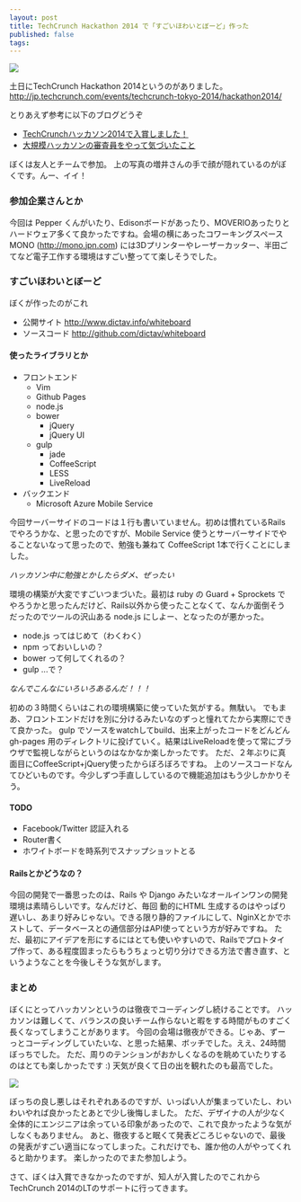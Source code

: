 ```yaml
---
layout: post
title: TechCrunch Hackathon 2014 で「すごいほわいとぼーど」作った
published: false
tags:
---
```


![](https://pbs.twimg.com/media/B2rwSUHCAAA4bSd.jpg)

土日にTechCrunch Hackathon 2014というのがありました。
http://jp.techcrunch.com/events/techcrunch-tokyo-2014/hackathon2014/

とりあえず参考に以下のブログどうぞ

* [TechCrunchハッカソン2014で入賞しました！](http://d.hatena.ne.jp/shu223/20141117/1416186636)
* [大規模ハッカソンの審査員をやって気づいたこと](http://kenshinfujiwara.com/ja/2014/11/techcrunch-tokyo-2014-hackathon/)


ぼくは友人とチームで参加。
上の写真の増井さんの手で顔が隠れているのがぼくです。んー、イイ！

### 参加企業さんとか
今回は Pepper くんがいたり、Edisonボードがあったり、MOVERIOあったりとハードウェア多くて良かったですね。会場の横にあったコワーキングスペースMONO (http://mono.jpn.com) には3Dプリンターやレーザーカッター、半田ごてなど電子工作する環境はすごい整ってて楽しそうでした。

### すごいほわいとぼーど
ぼくが作ったのがこれ

* 公開サイト http://www.dictav.info/whiteboard
* ソースコード http://github.com/dictav/whiteboard

#### 使ったライブラリとか

* フロントエンド
  * Vim
  * Github Pages
  * node.js
  * bower
    * jQuery
    * jQuery UI
  * gulp
    * jade
    * CoffeeScript
    * LESS
    * LiveReload
* バックエンド
  * Microsoft Azure Mobile Service

今回サーバーサイドのコードは１行も書いていません。初めは慣れているRailsでやろうかな、と思ったのですが、Mobile Service 使うとサーバーサイドでやることないなって思ったので、勉強も兼ねて CoffeeScript 1本で行くことにしました。

*ハッカソン中に勉強とかしたらダメ、ぜったい*

環境の構築が大変ですごいつまづいた。最初は ruby の Guard + Sprockets でやろうかと思ったんだけど、Rails以外から使ったことなくて、なんか面倒そうだったのでツールの沢山ある node.js にしよー、となったのが悪かった。

* node.js ってはじめて（わくわく）
* npm っておいしいの？
* bower って何してくれるの？
* gulp ...で？

*なんでこんなにいろいろあるんだ！！！*

初めの３時間くらいはこれの環境構築に使っていた気がする。無駄い。
でもまあ、フロントエンドだけを別に分けるみたいなのずっと憧れてたから実際にできて良かった。
gulp でソースをwatchしてbuild、出来上がったコードをどんどん gh-pages 用のディレクトリに投げていく。結果はLiveReloadを使って常にブラウザで監視しながらというのはなかなか楽しかったです。
ただ、２年ぶりに真面目にCoffeeScript+jQuery使ったからぼろぼろですね。
上のソースコードなんてひどいものです。今少しずつ手直ししているので機能追加はもう少しかかりそう。

#### TODO

* Facebook/Twitter 認証入れる
* Router書く
* ホワイトボードを時系列でスナップショットとる

#### Railsとかどうなの？
今回の開発で一番思ったのは、Rails や Django みたいなオールインワンの開発環境は素晴らしいです。なんだけど、毎回 動的にHTML 生成するのはやっぱり遅いし、あまり好みじゃない。できる限り静的ファイルにして、NginXとかでホストして、データベースとの通信部分はAPI使ってという方が好みですね。
ただ、最初にアイデアを形にするにはとても使いやすいので、Railsでプロトタイプ作って、ある程度固まったらもうちょっと切り分けできる方法で書き直す、というようなことを今後しそうな気がします。

### まとめ

ぼくにとってハッカソンというのは徹夜でコーディングし続けることです。
ハッカソンは難しくて、バランスの良いチーム作らないと暇をする時間がものすごく長くなってしまうことがあります。
今回の会場は徹夜ができる。じゃあ、ずーっとコーディングしていたいな、と思った結果、ボッチでした。ええ、24時間ぼっちでした。
ただ、周りのテンションがおかしくなるのを眺めていたりするのはとても楽しかったです :)
天気が良くて日の出を観れたのも最高でした。

![](https://pbs.twimg.com/media/B2hk2lQCUAACO7C.jpg)

ぼっちの良し悪しはそれぞれあるのですが、いっぱい人が集まっていたし、わいわいやれば良かったとあとで少し後悔しました。
ただ、デザイナの人が少なく全体的にエンジニアは余っている印象があったので、これで良かったような気がしなくもありません。
あと、徹夜すると眠くて発表どころじゃないので、最後の発表がすごい適当になってしまった。これだけでも、誰か他の人がやってくれると助かります。
楽しかったのでまた参加しよう。

さて、ぼくは入賞できなかったのですが、知人が入賞したのでこれからTechCrunch 2014のLTのサポートに行ってきます。
